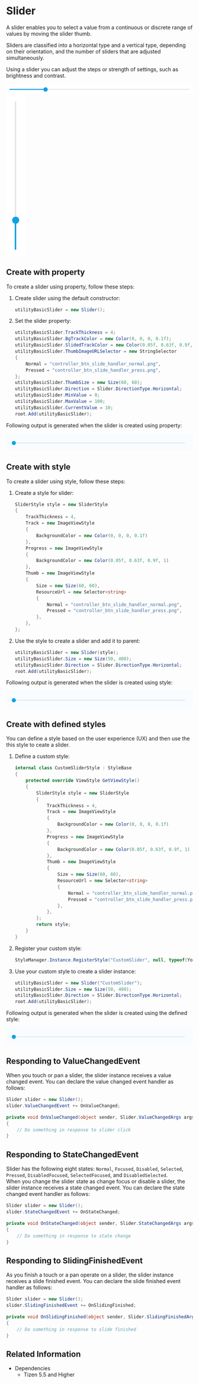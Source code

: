 # Slider

A slider enables you to select a value from a continuous or discrete range of values by moving the slider thumb.

Sliders are classified into a horizontal type and a vertical type, depending on their orientation, and the number of sliders that are adjusted simultaneously.

Using a slider you can adjust the steps or strength of settings, such as brightness and contrast.

![Slider](./media/slider.png) ![Slider](./media/slider2.png)

## Create with property

To create a slider using property, follow these steps:

1. Create slider using the default constructor:

    ```cs
    utilityBasicSlider = new Slider();
    ```

2. Set the slider property:

    ```cs
    utilityBasicSlider.TrackThickness = 4;
    utilityBasicSlider.BgTrackColor = new Color(0, 0, 0, 0.1f);
    utilityBasicSlider.SlidedTrackColor = new Color(0.05f, 0.63f, 0.9f, 1);
    utilityBasicSlider.ThumbImageURLSelector = new StringSelector
    {
        Normal = "controller_btn_slide_handler_normal.png",
        Pressed = "controller_btn_slide_handler_press.png",
    };
    utilityBasicSlider.ThumbSize = new Size(60, 60);
    utilityBasicSlider.Direction = Slider.DirectionType.Horizontal;
    utilityBasicSlider.MinValue = 0;
    utilityBasicSlider.MaxValue = 100;
    utilityBasicSlider.CurrentValue = 10;
    root.Add(utilityBasicSlider);
    ```

Following output is generated when the slider is created using property:

![Slider](./media/slider.gif)

## Create with style

To create a slider using style, follow these steps:

1. Create a style for slider:

    ```cs
    SliderStyle style = new SliderStyle
    {
        TrackThickness = 4,
        Track = new ImageViewStyle
        {
            BackgroundColor = new Color(0, 0, 0, 0.1f)
        },
        Progress = new ImageViewStyle
        {
            BackgroundColor = new Color(0.05f, 0.63f, 0.9f, 1)
        },
        Thumb = new ImageViewStyle
        {
            Size = new Size(60, 60),
            ResourceUrl = new Selector<string>
            {
                Normal = "controller_btn_slide_handler_normal.png",
                Pressed = "controller_btn_slide_handler_press.png",
            },
        },
    };
    ```

2. Use the style to create a slider and add it to parent:

    ```cs
    utilityBasicSlider = new Slider(style);
    utilityBasicSlider.Size = new Size(50, 400);
    utilityBasicSlider.Direction = Slider.DirectionType.Horizontal;
    root.Add(utilityBasicSlider);
    ```

Following output is generated when the slider is created using style:

![Slider](./media/slider.gif)

## Create with defined styles

You can define a style based on the user experience (UX) and then use the this style to ceate a slider.

1. Define a custom style:

    ```cs
    internal class CustomSliderStyle : StyleBase
    {
        protected override ViewStyle GetViewStyle()
        {
            SliderStyle style = new SliderStyle
            {
                TrackThickness = 4,
                Track = new ImageViewStyle
                {
                    BackgroundColor = new Color(0, 0, 0, 0.1f)
                },
                Progress = new ImageViewStyle
                {
                    BackgroundColor = new Color(0.05f, 0.63f, 0.9f, 1)
                },
                Thumb = new ImageViewStyle
                {
                    Size = new Size(60, 60),
                    ResourceUrl = new Selector<string>
                    {
                        Normal = "controller_btn_slide_handler_normal.png",
                        Pressed = "controller_btn_slide_handler_press.png",
                    },
                },
            };
            return style;
        }
    }
    ```

2. Register your custom style:

    ```cs
    StyleManager.Instance.RegisterStyle("CustomSlider", null, typeof(YourNameSpace.CustomSliderStyle));
    ```

3. Use your custom style to create a slider instance:

    ```cs
    utilityBasicSlider = new Slider("CustomSlider");
    utilityBasicSlider.Size = new Size(50, 400);
    utilityBasicSlider.Direction = Slider.DirectionType.Horizontal;
    root.Add(utilityBasicSlider);
    ```

Following output is generated when the slider is created using the defined style:

![Slider](./media/slider.gif)

## Responding to ValueChangedEvent

When you touch or pan a slider, the slider instance receives a value changed event.
You can declare the value changed event handler as follows:

```cs
Slider slider = new Slider();
slider.ValueChangedEvent += OnValueChanged;
```

```cs
private void OnValueChanged(object sender, Slider.ValueChangedArgs args)
{
    // Do something in response to slider click
}
```

## Responding to StateChangedEvent

Slider has the following eight states: `Normal`, `Focused`, `Disabled`, `Selected`, `Pressed`, `DisabledFocused`, `SelectedFocused`, and `DisabledSelected`.  
When you change the slider state as change focus or disable a slider, the slider instance receives a state changed event. You can declare the state changed event handler as follows:

```cs
Slider slider = new Slider();
slider.StateChangedEvent += OnStateChanged;
```

```cs
private void OnStateChanged(object sender, Slider.StateChangedArgs args)
{
    // Do something in response to state change
}
```

## Responding to SlidingFinishedEvent

As you finish a touch or a pan operate on a slider, the slider instance receives a slide finished event. You can declare the slide finished event handler as follows:

```cs
Slider slider = new Slider();
slider.SlidingFinishedEvent += OnSlidingFinished;
```

```cs
private void OnSlidingFinished(object sender, Slider.SlidingFinishedArgs args)
{
    // Do something in response to slide finished
}
```

## Related Information

- Dependencies
  -   Tizen 5.5 and Higher